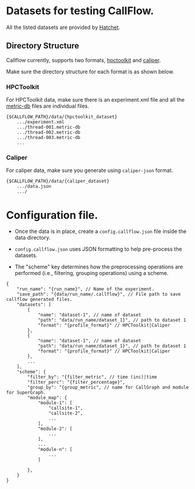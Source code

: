 # Datasets for testing CallFlow.

All the listed datasets are provided by [Hatchet](https://github.com/LLNL/hatchet/tree/develop/hatchet/tests/data).


## Directory Structure
Callflow currently, supports two formats, [hpctoolkit](http://hpctoolkit.org/) and [caliper](www.github.com/LLNL/caliper). 

Make sure the directory structure for each format is as shown below.

### HPCToolkit
For HPCToolkit data, make sure there is an experiment.xml file and all the [metric-db](http://hpctoolkit.org/man/hpcprof.html) files are individual files. 

```
{$CALLFLOW_PATH}/data/{hpctoolkit_dataset}
	.../experiment.xml
	.../thread-001.metric-db
	.../thread-002.metric-db
	.../thread-003.metric-db
	...
```

### Caliper	
For caliper data, make sure you generate using `caliper-json` format.

```
{$CALLFLOW_PATH}/data/{caliper_dataset}
	.../data.json
    .../

```

# Configuration file.
- Once the data is in place, create a `config.callflow.json` file inside the data directory. 

- `config.callflow.json` uses JSON formatting to help pre-process the datasets. 


- The "scheme" key determines how the preprocessing operations are performed (i.e., filtering, grouping operations) using a scheme.


```
{
    "run_name": "{run_name}", // Name of the experiment. 
    "save_path": "{data/run_name/.callflow}", // File path to save callflow generated files.
    "datasets": [
        {
            "name": "dataset-1", // name of dataset
            "path": "data/run_name/dataset_1}", // path to dataset 1
            "format": "{profile_format}" // HPCToolkit|Caliper
        },
		{
			"name": "dataset-1", // name of dataset
            "path": "data/run_name/dataset_1}", // path to dataset 1
            "format": "{profile_format}" // HPCToolkit|Caliper
		}, 
		...
    ],
    "scheme": {
        "filter_by": "{filter_metric", // time (inc)|time
        "filter_perc": "{filter_percentage}",
        "group_by": "{group_metric", // name for CallGraph and module for SuperGraph.
        "module_map": {
            "module-1": [
                "callsite-1",
                "callsite-2",
				...
            ],
			"module-2": [
				...
			],
			...
			"module-n": [
				...
			]

        },
    }
}
```
